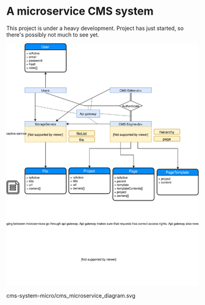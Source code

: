 # A microservice CMS system

This project is under a heavy development. Project has just started, so there's possibly not much to see yet.

![architecture](./cms_microservice_diagram.svg "Architecture")

cms-system-micro/cms_microservice_diagram.svg